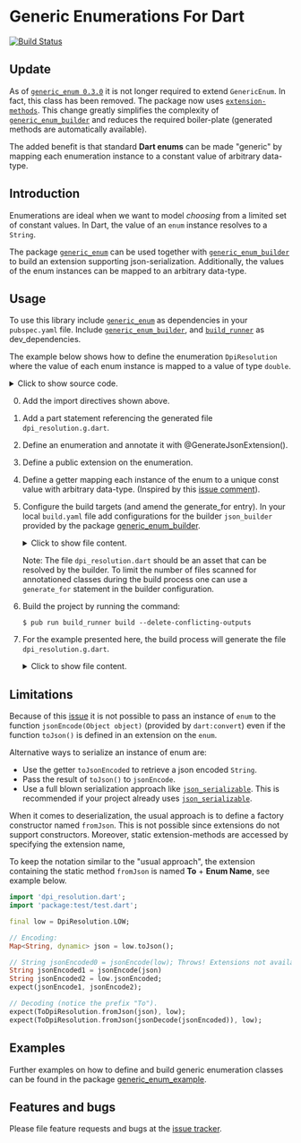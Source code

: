 # Generic Enumerations For Dart
[![Build Status](https://travis-ci.com/simphotonics/generic_enum.svg?branch=master)](https://travis-ci.com/simphotonics/generic_enum)


## Update

As of [`generic_enum 0.3.0`][generic_enum] it is not longer required to extend `GenericEnum`.
In fact, this class has been removed.
The package now uses [`extension-methods`][extension-methods]. This change greatly
simplifies the complexity of [`generic_enum_builder`][generic_enum_builder]
and reduces the required boiler-plate (generated methods are automatically available).

The added benefit is that standard **Dart enums** can be made "generic" by mapping
each enumeration instance to a constant value of arbitrary data-type.


## Introduction

Enumerations are ideal when we want to model *choosing* from a limited set of constant values.
In Dart, the value of an `enum` instance resolves to a `String`.

The package [`generic_enum`][generic_enum] can be used together with
[`generic_enum_builder`][generic_enum_builder] to build an extension
supporting json-serialization. Additionally, the values of the enum instances
can be mapped to an arbitrary data-type.


## Usage

To use this library include [`generic_enum`][generic_enum] as dependencies in your `pubspec.yaml` file.
Include [`generic_enum_builder`][generic_enum_builder], and [`build_runner`][build_runner] as dev_dependencies.

The example below shows how to define the enumeration `DpiResolution`
where the value of each enum instance is mapped to a value of type `double`.
<details> <summary> Click to show source code. </summary>

  ```Dart
   // 0. Import required packages.
   import 'package:generic_enum/generic_enum.dart';
   import 'package:exception_templates/exception_templates.dart';

   // 1. Add a part statement pointing to the generated file.
   part 'dpi_resolution.g.dart';

   // 2. Define an enumeration.
   //    and annotate it with @GenerateJsonExtension().
   @GenerateJsonExtension()
   enum DpiResolution { LOW, MEDIUM, HIGH }

   // 3. Define an extension on the enumeration.
   extension DpiResolutionValue on DpiResolution {
   // 4. Define a getter mapping each instance of the enum to its base value.
     double get value => const {
           DpiResolution.LOW: 90.0,
           DpiResolution.MEDIUM: 300.0,
           DpiResolution.HIGH: 600.0,
         }[this];
   }
  ```
</details>

0. Add the import directives shown above.
1. Add a part statement referencing the generated file `dpi_resolution.g.dart`.
2. Define an enumeration and annotate it with @GenerateJsonExtension().
3. Define a public extension on the enumeration.
4. Define a getter mapping each instance of the enum to a unique const value with arbitrary data-type.
 (Inspired by this [issue comment]).

5. Configure the build targets (and amend the generate_for entry).
   In your local `build.yaml` file add configurations for the builder
   `json_builder` provided by the package [generic_enum_builder].

   <details>  <summary> Click to show file content. </summary>

    ```sh
      targets:
        $default:
          builders:
            # Configure the builder `pkg_name|buil, provided by `dart:convert`.der_name`
            generic_enum_builder|json_builder:
              # Only run this builder on the specified input.
              enabled: true
              generate_for:
                - lib/*.dart

    ```
   </details>

   Note: The file `dpi_resolution.dart` should be an asset that can be resolved by the builder.
   To limit the number of files scanned for annotationed classes during
   the build process one can use a `generate_for` statement in the builder configuration.

6. Build the project by running the command:
   ```Console
   $ pub run build_runner build --delete-conflicting-outputs
   ```
7. For the example presented here, the build process will generate the file `dpi_resolution.g.dart`.
    <details>  <summary> Click to show file content. </summary>

      ```Dart
      // GENERATED CODE - DO NOT MODIFY BY HAND

      part of 'dpi_resolution.dart';

      // **************************************************************************
      // JsonGenerator
      // **************************************************************************

      /// Extension providing the functions `fromJson` and `toJson`.
      extension ToDpiResolution on DpiResolution {
        /// Converts [json] to an instance of `DpiResolution`.
        static DpiResolution fromJson(Map<String, dynamic> json) {
          final index = (json['index']) as int;
          if (index == null) {
            throw ErrorOf<DpiResolution>(
                message: 'Error deserializing json to DpiResolution.',
                invalidState: 'json[index] returned null.',
                expectedState: 'A map entry: {index: int value}.');
          }
          if (index >= 0 && index < DpiResolution.values.length) {
            return DpiResolution.values[index];
          } else {
            throw ErrorOf<DpiResolution>(
                message: 'Function fromJson could not find '
                    'an instance of type DpiResolution.',
                invalidState: 'DpiResolution.values[$index] out of bounds.');
          }
        }

        /// Converts `this` to a map `Map<String, dynamic>`.
        Map<String, dynamic> toJson() =>
            {'index': DpiResolution.values.indexOf(this)};

        /// Converts `this` to a json encoded `String`.
        String get jsonEncoded => '{"index":${DpiResolution.values.indexOf(this)}}';
      }
      ```
     </details>

## Limitations

Because of this [issue] it is not possible to pass an instance of `enum`
to the function `jsonEncode(Object object)` (provided by `dart:convert`)
even if the function `toJson()` is defined in an extension on the `enum`.

Alternative ways to serialize an instance of enum are:
* Use the getter `toJsonEncoded` to retrieve a json encoded `String`.
* Pass the result of `toJson()` to `jsonEncode`.
* Use a full blown serialization approach like [`json_serializable`][json_serializable].
This is recommended if your project already uses [`json_serializable`][json_serializable].


When it comes to deserialization, the usual approach is to define a factory constructor named `fromJson`.
This is not possible since extensions do not support constructors. Moreover, static extension-methods
are accessed by specifying the extension name,

To keep the notation similar to the "usual approach", the extension containing the static method `fromJson`
is named **To** + **Enum Name**, see example below.
```Dart
import 'dpi_resolution.dart';
import 'package:test/test.dart';

final low = DpiResolution.LOW;

// Encoding:
Map<String, dynamic> json = low.toJson();

// String jsonEncoded0 = jsonEncode(low); Throws! Extensions not available for dynamic types.
String jsonEncoded1 = jsonEncode(json)
String jsonEncoded2 = low.jsonEncoded;
expect(jsonEncode1, jsonEncode2);

// Decoding (notice the prefix "To").
expect(ToDpiResolution.fromJson(json), low);
expect(ToDpiResolution.fromJson(jsonDecode(jsonEncoded)), low);
```


## Examples

Further examples on how to define and build generic enumeration classes can be found in the package [generic_enum_example].


## Features and bugs

Please file feature requests and bugs at the [issue tracker].

[issue tracker]: https://github.com/simphotonics/generic_enum/issues

[analyzer]: https://pub.dev/packages/analyzer
[build_runner]: https://pub.dev/packages/build_runner
[extension-methods]: https://dart.dev/guides/language/extension-methods
[generic_enum]: https://pub.dev/packages/generic_enum
[generic_enum_annotation]: https://pub.dev/packages/generic_enum_annotation
[generic_enum_example]: https://github.com/simphotonics/generic_enum/tree/master/generic_enum_example
[generic_enum_builder]: https://pub.dev/packages/generic_enum_builder
[json_serializable]: https://pub.dev/packages/json_serializable
[source_gen]: https://pub.dev/packages/source_gen
[issue]: https://github.com/dart-lang/sdk/issues/42742
[issue comment]: https://github.com/dart-lang/language/issues/158#issuecomment-603967738